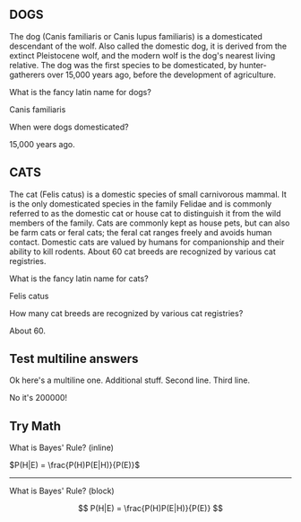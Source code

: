 ## DOGS

The dog (Canis familiaris or Canis lupus familiaris) is a domesticated descendant of the wolf. Also called the domestic dog, it is derived from the extinct Pleistocene wolf, and the modern wolf is the dog's nearest living relative. The dog was the first species to be domesticated, by hunter-gatherers over 15,000 years ago, before the development of agriculture.

<!-- ANKI0 -->
What is the fancy latin name for dogs?
<!-- ANKI1 -->
Canis familiaris
<!-- ANKI2 -->

<!-- ANKI0 -->
When were dogs domesticated?
<!-- ANKI1 -->
15,000 years ago.
<!-- ANKI2 -->

## CATS

The cat (Felis catus) is a domestic species of small carnivorous mammal. It is the only domesticated species in the family Felidae and is commonly referred to as the domestic cat or house cat to distinguish it from the wild members of the family. Cats are commonly kept as house pets, but can also be farm cats or feral cats; the feral cat ranges freely and avoids human contact. Domestic cats are valued by humans for companionship and their ability to kill rodents. About 60 cat breeds are recognized by various cat registries.

<!-- ANKI0 -->
What is the fancy latin name for cats?
<!-- ANKI1 -->
Felis catus
<!-- ANKI2 -->

<!-- ANKI0 -->
How many cat breeds are recognized by various cat registries?
<!-- ANKI1 -->
About 60.
<!-- ANKI2 -->

## Test multiline answers


<!-- ANKI0 -->
Ok here's a multiline one. Additional stuff.
Second line.
Third line.
<!-- ANKI1 -->
No it's 200000!
<!-- ANKI2 -->

## Try Math

<!-- ANKI0 -->
What is Bayes' Rule? (inline)
<!-- ANKI1 -->
$P(H|E) = \frac{P(H)P(E|H)}{P(E)}$
<!-- ANKI2 -->

---

<!-- ANKI0 -->
What is Bayes' Rule? (block)
<!-- ANKI1 -->
$$
P(H|E) = \frac{P(H)P(E|H)}{P(E)}
$$
<!-- ANKI2 -->
